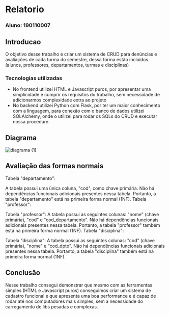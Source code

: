 # Relatorio

### Aluno: 190110007

## Introducao
O objetivo desse trabalho é criar um sistema de CRUD para denúncias e avaliações de cada turma do semestre, dessa forma estão incluídos (alunos, professores, departamentos, turmas e disciplinas)

### Tecnologias utilizadas
- No frontend utilizei HTML e Javascript puros, por apresentar uma simplicidade e cumprir os requisitos do trabalho, sem necessidade de adicionarmos complexidade extra ao projeto
- No backend utilizei Python com Flask, por ter um maior conhecimento com a linguagem, para conexão com o banco de dados utilizei SQLAlchemy, onde o utilizei para rodar os SQLs do CRUD e executar nossa procedure.

## Diagrama
![diagrama (1)](https://github.com/jvmaia/bd-2023-2/assets/13905466/5afe530f-5ea0-4c61-8dc9-47ee5662b349)


## Avaliação das formas normais
Tabela "departamento":

A tabela possui uma única coluna, "cod", como chave primária.
Não há dependências funcionais adicionais presentes nessa tabela.
Portanto, a tabela "departamento" está na primeira forma normal (1NF).
Tabela "professor":

Tabela "professor":
A tabela possui as seguintes colunas: "nome" (chave primária), "cod" e "cod_departamento".
Não há dependências funcionais adicionais presentes nessa tabela.
Portanto, a tabela "professor" também está na primeira forma normal (1NF).
Tabela "disciplina":

Tabela "disciplina":
A tabela possui as seguintes colunas: "cod" (chave primária), "nome" e "cod_dpto".
Não há dependências funcionais adicionais presentes nessa tabela.
Portanto, a tabela "disciplina" também está na primeira forma normal (1NF).

## Conclusão
Nesse trabalho consegui demonstrar que mesmo com as ferramentas simples (HTML e Javascript puros) conseguimos criar um sistema de cadastro funcional e que apresenta uma boa performance e é capaz de rodar até nos computadores mais simples, sem a necessidade do carregamento de libs pesadas e complexas.
